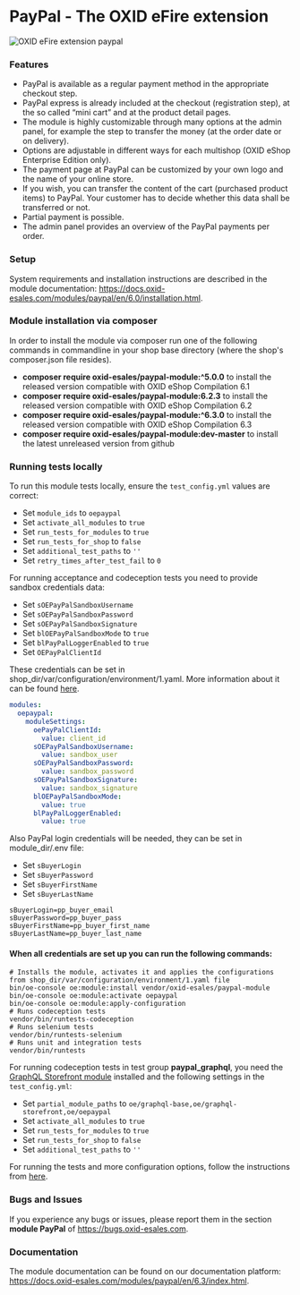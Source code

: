 PayPal - The OXID eFire extension
======

![OXID eFire extension paypal](paypal_banner.jpg)

### Features

* PayPal is available as a regular payment method in the appropriate checkout step.
* PayPal express is already included at the checkout (registration step), at the so called “mini cart” and at the product detail pages.
* The module is highly customizable through many options at the admin panel, for example the step to transfer the money (at the order date or on delivery).
* Options are adjustable in different ways for each multishop (OXID eShop Enterprise Edition only).
* The payment page at PayPal can be customized by your own logo and the name of your online store.
* If you wish, you can transfer the content of the cart (purchased product items) to PayPal. Your customer has to decide whether this data shall be transferred or not.
* Partial payment is possible.
* The admin panel provides an overview of the PayPal payments per order.

### Setup

System requirements and installation instructions are described in the module documentation: https://docs.oxid-esales.com/modules/paypal/en/6.0/installation.html.

### Module installation via composer

In order to install the module via composer run one of the following commands in commandline in your shop base directory 
(where the shop's composer.json file resides).
* **composer require oxid-esales/paypal-module:^5.0.0** to install the released version compatible with OXID eShop Compilation 6.1
* **composer require oxid-esales/paypal-module:6.2.3** to install the released version compatible with OXID eShop Compilation 6.2
* **composer require oxid-esales/paypal-module:^6.3.0** to install the released version compatible with OXID eShop Compilation 6.3
* **composer require oxid-esales/paypal-module:dev-master** to install the latest unreleased version from github

### Running tests locally

To run this module tests locally, ensure the `test_config.yml` values are correct:
- Set `module_ids` to `oepaypal`
- Set `activate_all_modules` to `true`
- Set `run_tests_for_modules` to `true`
- Set `run_tests_for_shop` to `false`
- Set `additional_test_paths` to `''`
- Set `retry_times_after_test_fail` to `0`

For running acceptance and codeception tests you need to provide sandbox credentials data:
- Set `sOEPayPalSandboxUsername`
- Set `sOEPayPalSandboxPassword`
- Set `sOEPayPalSandboxSignature`
- Set `blOEPayPalSandboxMode` to `true`
- Set `blPayPalLoggerEnabled` to `true`
- Set `OEPayPalClientId`

These credentials can be set in shop_dir/var/configuration/environment/1.yaml. More information about it can be found [here](https://oxidforge.org/en/deployment-concepts-starting-from-oxid-eshop-6-2-0.html).

```yaml
modules:
  oepaypal:
    moduleSettings:
      oePayPalClientId:
        value: client_id
      sOEPayPalSandboxUsername:
        value: sandbox_user
      sOEPayPalSandboxPassword:
        value: sandbox_password
      sOEPayPalSandboxSignature:
        value: sandbox_signature
      blOEPayPalSandboxMode:
        value: true
      blPayPalLoggerEnabled:
        value: true
```

Also PayPal login credentials will be needed, they can be set in module_dir/.env file:

- Set `sBuyerLogin`
- Set `sBuyerPassword`
- Set `sBuyerFirstName`
- Set `sBuyerLastName`

```
sBuyerLogin=pp_buyer_email
sBuyerPassword=pp_buyer_pass
sBuyerFirstName=pp_buyer_first_name
sBuyerLastName=pp_buyer_last_name
```

#### When all credentials are set up you can run the following commands:
```shell
# Installs the module, activates it and applies the configurations from shop_dir/var/configuration/environment/1.yaml file
bin/oe-console oe:module:install vendor/oxid-esales/paypal-module
bin/oe-console oe:module:activate oepaypal
bin/oe-console oe:module:apply-configuration
# Runs codeception tests
vendor/bin/runtests-codeception
# Runs selenium tests
vendor/bin/runtests-selenium
# Runs unit and integration tests
vendor/bin/runtests
```

For running codeception tests in test group **paypal_graphql**, you need the [GraphQL Storefront module](https://github.com/OXID-eSales/graphql-storefront-module/) installed
and the following settings in the `test_config.yml`: 
- Set `partial_module_paths` to `oe/graphql-base,oe/graphql-storefront,oe/oepaypal`
- Set `activate_all_modules` to `true`
- Set `run_tests_for_modules` to `true`
- Set `run_tests_for_shop` to `false`
- Set `additional_test_paths` to `''`

For running the tests and more configuration options, follow the instructions from [here](https://github.com/OXID-eSales/testing_library#running-tests).

### Bugs and Issues

If you experience any bugs or issues, please report them in the section **module PayPal** of https://bugs.oxid-esales.com.

### Documentation

The module documentation can be found on our documentation platform: https://docs.oxid-esales.com/modules/paypal/en/6.3/index.html.